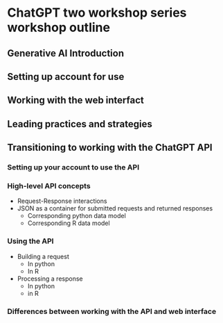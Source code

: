 # ChatGPT two workshop series workshop outline

## Generative AI Introduction

## Setting up account for use

## Working with the web interfact

## Leading practices and strategies 

## Transitioning to working with the ChatGPT API

### Setting up your account to use the API

### High-level API concepts

- Request-Response interactions
- JSON as a container for submitted requests and returned responses
  - Corresponding python data model
  - Corresponding R data model

### Using the API
- Building a request
  - In python
  - In R 
- Processing a response
  - In python
  - in R
 
### Differences between working with the API and web interface 
